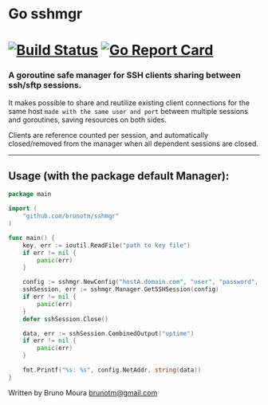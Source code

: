 # Go sshmgr

[![Build Status](https://travis-ci.org/brunotm/sshmgr.svg?branch=master)](https://travis-ci.org/brunotm/sshmgr) [![Go Report Card](https://goreportcard.com/badge/github.com/brunotm/sshmgr)](https://goreportcard.com/report/github.com/brunotm/sshmgr)
====

### A goroutine safe manager for SSH clients sharing between ssh/sftp sessions.

It makes possible to share and reutilize existing client connections for the same host `made with the same user and port` between multiple sessions and goroutines, saving resources on both sides.</br>

Clients are reference counted per session, and automatically closed/removed from the manager when all dependent sessions are closed.

-----------------------------------------------------------
## Usage (with the package default Manager):

```go
package main

import (
	"github.com/brunotm/sshmgr"
)

func main() {
	key, err := ioutil.ReadFile("path to key file")
	if err != nil {
		panic(err)
	}

	config := sshmgr.NewConfig("hostA.domain.com", "user", "password", key)
	sshSession, err := sshmgr.Manager.GetSSHSession(config)
	if err != nil {
		panic(err)
	}
	defer sshSession.Close()

	data, err := sshSession.CombinedOutput("uptime")
	if err != nil {
		panic(err)
	}

	fmt.Printf("%s: %s", config.NetAddr, string(data))
}
```

Written by Bruno Moura <brunotm@gmail.com>